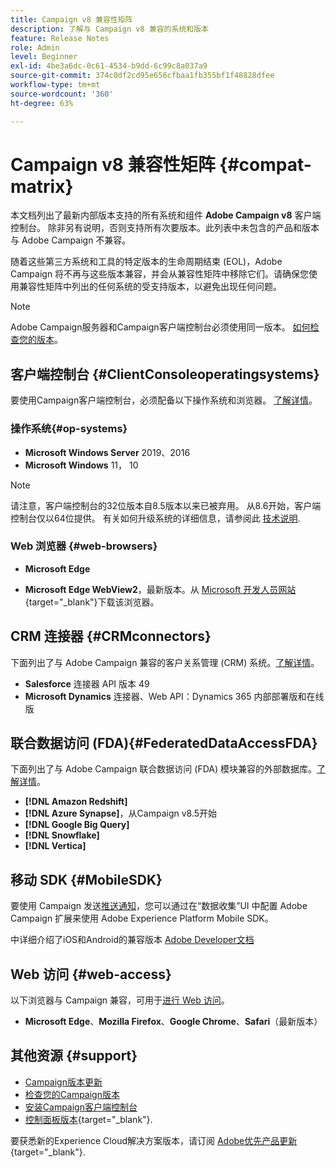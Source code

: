 ```yaml
---
title: Campaign v8 兼容性矩阵
description: 了解与 Campaign v8 兼容的系统和版本
feature: Release Notes
role: Admin
level: Beginner
exl-id: 4be3a6dc-0c61-4534-b9dd-6c99c8a037a9
source-git-commit: 374c0df2cd95e656cfbaa1fb355bf1f48828dfee
workflow-type: tm+mt
source-wordcount: '360'
ht-degree: 63%

---
```


# Campaign v8 兼容性矩阵 {#compat-matrix}

本文档列出了最新内部版本支持的所有系统和组件 **Adobe Campaign v8** 客户端控制台。 除非另有说明，否则支持所有次要版本。此列表中未包含的产品和版本与 Adobe Campaign 不兼容。

随着这些第三方系统和工具的特定版本的生命周期结束 (EOL)，Adobe Campaign 将不再与这些版本兼容，并会从兼容性矩阵中移除它们。请确保您使用兼容性矩阵中列出的任何系统的受支持版本，以避免出现任何问题。

>[!NOTE]
>
>Adobe Campaign服务器和Campaign客户端控制台必须使用同一版本。 [如何检查您的版本](upgrades.md#version)。

## 客户端控制台 {#ClientConsoleoperatingsystems}

要使用Campaign客户端控制台，必须配备以下操作系统和浏览器。 [了解详情](connect.md)。

### 操作系统{#op-systems}

* **Microsoft Windows Server** 2019、2016
* **Microsoft Windows** 11， 10

>[!NOTE]
>
>请注意，客户端控制台的32位版本自8.5版本以来已被弃用。 从8.6开始，客户端控制台仅以64位提供。 有关如何升级系统的详细信息，请参阅此 [技术说明](../../technotes/upgrades/console.md).

### Web 浏览器 {#web-browsers}

* **Microsoft Edge**

* **Microsoft Edge WebView2**，最新版本。从 [Microsoft 开发人员网站](http://www.adobe.com/go/acc-ms-webview2-runtime-download_cn){target="_blank"}下载该浏览器。

## CRM 连接器 {#CRMconnectors}

下面列出了与 Adobe Campaign 兼容的客户关系管理 (CRM) 系统。[了解详情](../connect/crm.md)。

* **Salesforce** 连接器 API 版本 49
* **Microsoft Dynamics** 连接器、Web API：Dynamics 365 内部部署版和在线版

## 联合数据访问 (FDA){#FederatedDataAccessFDA}

下面列出了与 Adobe Campaign 联合数据访问 (FDA) 模块兼容的外部数据库。[了解详情](../connect/fda.md)。

* **[!DNL Amazon Redshift]**
* **[!DNL Azure Synapse]**，从Campaign v8.5开始
* **[!DNL Google Big Query]**
* **[!DNL Snowflake]**
* **[!DNL Vertica]**

## 移动 SDK {#MobileSDK}

要使用 Campaign 发送[推送通知](../send/push.md)，您可以通过在“数据收集”UI 中配置 Adobe Campaign 扩展来使用 Adobe Experience Platform Mobile SDK。

中详细介绍了iOS和Android的兼容版本 [Adobe Developer文档](https://developer.adobe.com/client-sdks/home/)

## Web 访问 {#web-access}

以下浏览器与 Campaign 兼容，可用于[进行 Web 访问](connect.md#web-access)。

* **Microsoft Edge**、**Mozilla Firefox**、**Google Chrome**、**Safari**（最新版本）


## 其他资源 {#support}

* [Campaign版本更新](upgrades.md)
* [检查您的Campaign版本](upgrades.md#version)
* [安装Campaign客户端控制台](connect.md)
* [控制面板版本](https://experienceleague.adobe.com/docs/control-panel/using/release-notes.html?lang=zh-Hans){target="_blank"}.

要获悉新的Experience Cloud解决方案版本，请订阅 [Adobe优先产品更新](https://www.adobe.com/cn/subscription/priority-product-update.html){target="_blank"}.